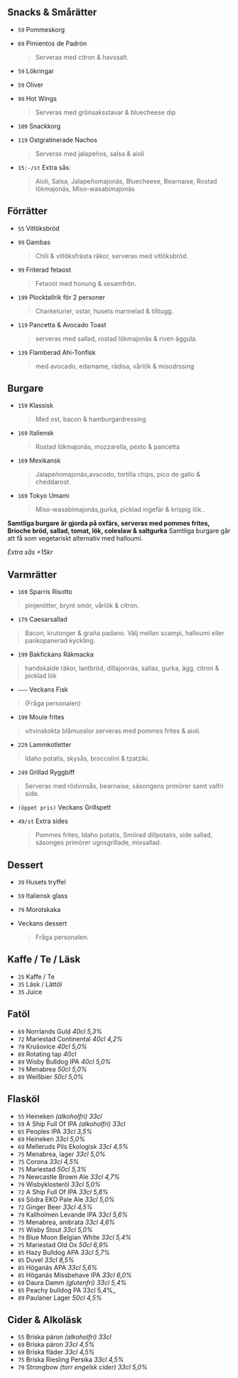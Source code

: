 

## Snacks & Smårätter

* `59` Pommeskorg

* `69` Pimientos de Padrón 
  > Serveras med citron & havssalt.
  
* `59` Lökringar

* `59` Oliver

* `99` Hot Wings
  > Serveras med grönsaksstavar & bluecheese dip

* `109` Snackkorg

* `119` Ostgratinerade Nachos
  > Serveras med jalapeños, salsa & aioli

* `15:-/st` Extra sås:
  > Aioli, Salsa, Jalapeñomajonäs, Bluecheese, Bearnaise, Rostad lökmajonäs, Miso-wasabimajonäs


## Förrätter

* `55` Vitlöksbröd
  > 

* `99` Gambas
  > Chili & vitlöksfrästa räkor, serveras med vitlöksbröd.

* `99` Friterad fetaost
  > Fetaost med honung & sesamfrön.

* `199` Plocktallrik för 2 personer
  > Charketurier, ostar, husets marmelad & tilltugg.

* `119` Pancetta & Avocado Toast
  > serveras med sallad, rostad lökmajonäs & riven äggula. 

* `139` Flamberad Ahi-Tonfisk
  > med avocado, edamame, rädisa, vårlök & misodrssing


## Burgare

* `159` Klassisk
  > Med ost, bacon & hamburgardressing

* `169` Italiensk
  > Rostad lökmajonäs, mozzarella, pesto & pancetta

* `169` Mexikansk
  > Jalapeñomajonäs,avacodo, tortilla chips, pico de gallo & cheddarost.

* `169` Tokyo Umami
  >  Miso-wasabimajonäs,gurka, picklad ingefär & krispig lök.. 

**Samtliga burgare är gjorda på oxfärs, serveras med pommes frites, Brioche bröd, sallad, tomat, lök, coleslaw & saltgurka**
Samtliga burgare går att få som vegetariskt alternativ med halloumi.

*Extra sås +15kr*



## Varmrätter

 * `169` Sparris Risotto
  > pinjenötter, brynt smör, vårlök & citron.

 * `179` Caesarsallad
  > Bacon, krutonger & graña padano. Välj mellan scampi, halloumi eller pankopanerad kyckling.

 * `199` Bakfickans Räkmacka
  > handskalde räkor, lantbröd, dillajonnäs, sallas, gurka, ägg, citron & picklad lök
   
 * `–––` Veckans Fisk
  > (Fråga personalen)

 * `199` Moule frites
  > vitvinskokta blåmusslor serveras med pommes frites & aioli.

 * `229` Lammkotletter 
  > Idaho potatis, skysås, broccolini & tzatziki. 
  
 * `249` Grillad Ryggbiff
  > Serveras med rödvinsås, bearnaise, säsongens primörer samt valfri side.
  
 * `(öppet pris)` Veckans Grillspett
  > 
  

* `49/st` Extra sides
  > Pommes frites, Idaho potatis, Smörad dillpotatis, side sallad, säsonges primörer ugnsgrillade, mixsallad.
  

## Dessert

* `39` Husets tryffel

* `59` Italiensk glass
  
* `79` Morotskaka
 > 

* Veckans dessert
  > Fråga personalen.


## Kaffe / Te / Läsk

* `25` Kaffe / Te
* `35` Läsk / Lättöl
* `35` Juice


## Fatöl

* `69` Norrlands Guld _40cl 5,3%_
* `72` Mariestad Continental _40cl 4,2%_
* `79` Krušovice _40cl 5,0%_
* `89` Rotating tap _40cl_
* `89` Wisby Bulldog IPA _40cl 5,0%_
* `79` Menabrea _50cl 5,0%_
* `89`  Weißbier _50cl 5,0%_


## Flasköl

* `55` Heineken _(alkoholfri) 33cl_
* `59` A Ship Full Of IPA _(alkoholfri) 33cl_
* `65` Peoples IPA _33cl 3,5%_
* `69` Heineken _33cl 5,0%_
* `69` Melleruds Pils Ekologisk _33cl 4,5%_
* `75` Menabrea, lager _33cl 5,0%_
* `75` Corona _33cl 4,5%_
* `75` Mariestad _50cl 5,3%_
* `79` Newcastle Brown Ale _33cl 4,7%_
* `79` Wisbyklosteröl _33cl 5,0%_
* `72` A Ship Full Of IPA _33cl 5,8%_
* `69` Södra EKO Pale Ale _33cl 5,0%_
* `72` Ginger Beer _33cl 4,5%_
* `79` Kallholmen Levande IPA _33cl 5,6%_
* `75` Menabrea, ambrata _33cl 4,6%_
* `75` Wisby Stout _33cl 5,0%_
* `79` Blue Moon Belgian White _33cl 5,4%_
* `75` Mariestad Old Ox _50cl 6,9%_
* `85` Hazy Bulldog APA _33cl 5,7%_
* `85` Duvel _33cl 8,5%_
* `85` Höganäs APA _33cl 5,6%_
* `85` Höganäs Missbehave IPA _33cl 6,0%_
* `69` Daura Damm _(glutenfri) 33cl 5,4%_
* `85` Peachy bulldog PA 33cl 5,4%_
* `89` Paulaner Lager _50cl 4,5%_


## Cider & Alkoläsk

* `55` Briska päron _(alkoholfri) 33cl_
* `69` Briska päron _33cl 4,5%_
* `69` Briska fläder _33cl 4,5%_
* `75` Briska Riesling Persika _33cl 4,5%_
* `79` Strongbow _(torr engelsk cider) 33cl 5,0%_

